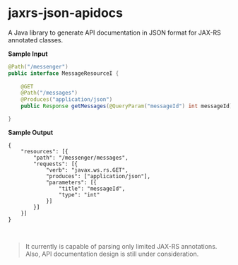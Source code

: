 # jaxrs-json-apidocs
A Java library to generate API documentation in JSON format for JAX-RS annotated classes.

**Sample Input**

``` java
@Path("/messenger")
public interface MessageResourceI {
	
	@GET
	@Path("/messages")
	@Produces("application/json")
	public Response getMessages(@QueryParam("messageId") int messageId);

}
```


**Sample Output**

```
{
    "resources": [{
        "path": "/messenger/messages",
        "requests": [{
            "verb": "javax.ws.rs.GET",
            "produces": ["application/json"],
            "parameters": [{
                "title": "messageId",
                "type": "int"
            }]
        }]
    }]
}
```

<br/>

> It currently is capable of parsing only limited JAX-RS annotations. Also, API documentation design is still under consideration.
